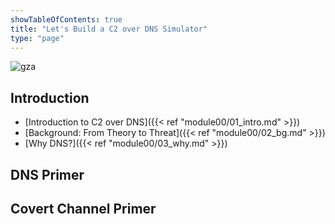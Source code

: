 ```yaml
---
showTableOfContents: true
title: "Let's Build a C2 over DNS Simulator"
type: "page"
---
```


![gza](../img/gza.gif)

## Introduction
- [Introduction to C2 over DNS]({{< ref "module00/01_intro.md" >}})
- [Background: From Theory to Threat]({{< ref "module00/02_bg.md" >}})
- [Why DNS?]({{< ref "module00/03_why.md" >}})

## DNS Primer




## Covert Channel Primer

